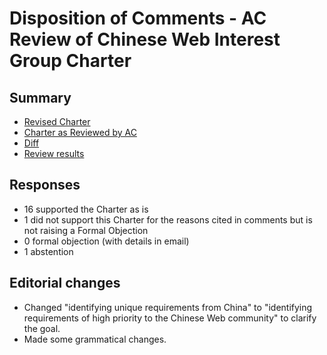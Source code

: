 # Disposition of Comments - AC Review of Chinese Web Interest Group Charter

## Summary
* [Revised Charter](https://www.w3.org/2020/08/proposed-chinese-ig-charter.html)
* [Charter as Reviewed by AC](https://www.w3.org/2020/08/proposed-chinese-ig-charter.html)
* [Diff](https://services.w3.org/htmldiff?doc1=https%3A%2F%2Fwww.w3.org%2F2020%2F08%2Fproposed-chinese-ig-charter.html&doc2=https%3A%2F%2Fw3c.github.io%2Fchinese-ig-charter%2Fcharter-2020.html)
* [Review results](https://www.w3.org/2002/09/wbs/33280/cwig-charter-2020/results)

## Responses

* 16 supported the Charter as is
* 1 did not support this Charter for the reasons cited in comments but is not raising a Formal Objection
* 0 formal objection (with details in email)
* 1 abstention

## Editorial changes

* Changed "identifying unique requirements from China" to "identifying requirements of high priority to the Chinese Web community" to clarify the goal.
* Made some grammatical changes.
